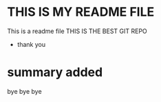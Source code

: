 # THIS IS MY README FILE

This is a readme file
THIS IS THE BEST GIT REPO

- thank you

# summary added
bye bye bye